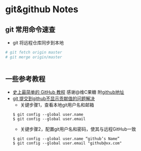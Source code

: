 # git&github Notes
## git 常用命令速查
* git 将远程仓库同步到本地
```bash
# git fetch origin master
# git merge origin/master
 
```
## 一些参考教程

* [史上最简单的 GitHub 教程](https://blog.csdn.net/qq_35246620/article/details/66973794) 感谢@维C果糖 附[github地址](https://github.com/guobinhit)
* [git 提交到github不显示贡献值的问题解决](https://my.oschina.net/zlhblogs/blog/3003282)  
  * 关键步骤1，查看本地git用户名和邮箱
  ```
  $ git config --global user.name
  $ git config --global user.email
  ```
  * 关键步骤2，配置git用户名和密码，使其与远程GitHub一致
  ``` 
  $ git config --global user.name “github’s Name”
  $ git config --global user.email "github@xx.com"
  ```

